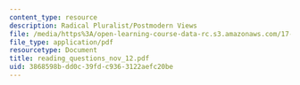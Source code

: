 ```yaml
---
content_type: resource
description: Radical Pluralist/Postmodern Views
file: /media/https%3A/open-learning-course-data-rc.s3.amazonaws.com/17-042-citizenship-and-pluralism-fall-2003/3868598bdd0c39fdc9363122aefc20be_reading_questions_nov_12.pdf
file_type: application/pdf
resourcetype: Document
title: reading_questions_nov_12.pdf
uid: 3868598b-dd0c-39fd-c936-3122aefc20be
---
```

